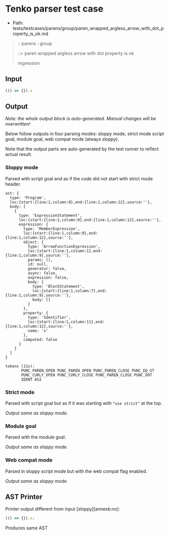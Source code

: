 # Tenko parser test case

- Path: tests/testcases/parens/group/paren_wrapped_argless_arrow_with_dot_property_is_ok.md

> :: parens : group
>
> ::> paren wrapped argless arrow with dot property is ok
>
> regression

## Input

`````js
(() => {}).x
`````

## Output

_Note: the whole output block is auto-generated. Manual changes will be overwritten!_

Below follow outputs in four parsing modes: sloppy mode, strict mode script goal, module goal, web compat mode (always sloppy).

Note that the output parts are auto-generated by the test runner to reflect actual result.

### Sloppy mode

Parsed with script goal and as if the code did not start with strict mode header.

`````
ast: {
  type: 'Program',
  loc:{start:{line:1,column:0},end:{line:1,column:12},source:''},
  body: [
    {
      type: 'ExpressionStatement',
      loc:{start:{line:1,column:0},end:{line:1,column:12},source:''},
      expression: {
        type: 'MemberExpression',
        loc:{start:{line:1,column:0},end:{line:1,column:12},source:''},
        object: {
          type: 'ArrowFunctionExpression',
          loc:{start:{line:1,column:1},end:{line:1,column:9},source:''},
          params: [],
          id: null,
          generator: false,
          async: false,
          expression: false,
          body: {
            type: 'BlockStatement',
            loc:{start:{line:1,column:7},end:{line:1,column:9},source:''},
            body: []
          }
        },
        property: {
          type: 'Identifier',
          loc:{start:{line:1,column:11},end:{line:1,column:12},source:''},
          name: 'x'
        },
        computed: false
      }
    }
  ]
}

tokens (11x):
       PUNC_PAREN_OPEN PUNC_PAREN_OPEN PUNC_PAREN_CLOSE PUNC_EQ_GT
       PUNC_CURLY_OPEN PUNC_CURLY_CLOSE PUNC_PAREN_CLOSE PUNC_DOT
       IDENT ASI
`````

### Strict mode

Parsed with script goal but as if it was starting with `"use strict"` at the top.

_Output same as sloppy mode._

### Module goal

Parsed with the module goal.

_Output same as sloppy mode._

### Web compat mode

Parsed in sloppy script mode but with the web compat flag enabled.

_Output same as sloppy mode._

## AST Printer

Printer output different from input [sloppy][annexb:no]:

````js
(() => {}).x;
````

Produces same AST

